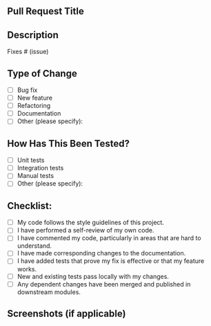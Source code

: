 ## Pull Request Title

## Description

<!-- Provide a short summary of the changes introduced by this pull request. -->
<!-- Explain any background or context needed to understand the changes. -->

Fixes # (issue)

## Type of Change

- [ ] Bug fix
- [ ] New feature
- [ ] Refactoring
- [ ] Documentation
- [ ] Other (please specify):

## How Has This Been Tested?

<!-- Describe the tests that were run to validate the changes. -->
<!-- Provide details about the environment, testing steps, and any relevant information. -->

- [ ] Unit tests
- [ ] Integration tests
- [ ] Manual tests
- [ ] Other (please specify):

## Checklist:

- [ ] My code follows the style guidelines of this project.
- [ ] I have performed a self-review of my own code.
- [ ] I have commented my code, particularly in areas that are hard to understand.
- [ ] I have made corresponding changes to the documentation.
- [ ] I have added tests that prove my fix is effective or that my feature works.
- [ ] New and existing tests pass locally with my changes.
- [ ] Any dependent changes have been merged and published in downstream modules.

## Screenshots (if applicable)

<!-- If applicable, add screenshots to help explain your changes. -->
